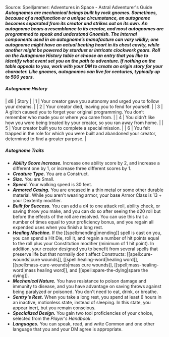 Source: Spelljammer: Adventures in Space - Astral Adventurer's Guide
***Autognomes are mechanical beings built by rock gnomes. Sometimes, because of a malfunction or a unique circumstance, an autognome becomes separated from its creator and strikes out on its own.***
***An autognome bears a resemblance to its creator, and most autognomes are programmed to speak and understand Gnomish. The internal components used in an autognome’s manufacture can vary wildly; one autognome might have an actual beating heart in its chest cavity, while another might be powered by stardust or intricate clockwork gears.***
***Roll on the Autognome History table or choose an entry that you like to identify what event set you on the path to adventure. If nothing on the table appeals to you, work with your DM to create an origin story for your character.***
***Like gnomes, autognomes can live for centuries, typically up to 500 years.***
##### Autognome History
| d8 | Story |
| 1 | Your creator gave you autonomy and urged you to follow your dreams. |
| 2 | Your creator died, leaving you to fend for yourself. |
| 3 | A glitch caused you to forget your original programming. You don’t remember who made you or where you came from. |
| 4 | You didn’t like how you were being treated by your creator, so you ran away from home. |
| 5 | Your creator built you to complete a special mission. |
| 6 | You felt trapped in the role for which you were built and abandoned your creator, determined to find a greater purpose. |
##### Autognome Traits
* ***Ability Score Increase.*** Increase one ability score by 2, and increase a different one by 1, or increase three different scores by 1.
* ***Creature Type.*** You are a Construct.
* ***Size.*** You are Small.
* ***Speed.*** Your walking speed is 30 feet.
* ***Armored Casing.*** You are encased in a thin metal or some other durable material. While you aren't wearing armor, your base Armor Class is 13 + your Dexterity modifier.
* ***Built for Success.*** You can add a d4 to one attack roll, ability check, or saving throw you make, and you can do so after seeing the d20 roll but before the effects of the roll are resolved. You can use this trait a number of times equal to your proficiency bonus, and you regain all expended uses when you finish a long rest.
* ***Healing Machine.*** If the [[spell:mending|mending]] spell is cast on you, you can spend a Hit Die, roll it, and regain a number of hit points equal to the roll plus your Constitution modifier (minimum of 1 hit point). In addition, your creator designed you to benefit from several spells that preserve life but that normally don't affect Constructs: [[spell:cure-wounds|cure wounds]], [[spell:healing-word|healing word]], [[spell:mass-cure-wounds|mass cure wounds]], [[spell:mass-healing-word|mass healing word]], and [[spell:spare-the-dying|spare the dying]].
* ***Mechanical Nature.*** You have resistance to poison damage and immunity to disease, and you have advantage on saving throws against being paralyzed or poisoned. You don't need to eat, drink, or breathe.
* ***Sentry's Rest.*** When you take a long rest, you spend at least 6 hours in an inactive, motionless state, instead of sleeping. In this state, you appear inert, but you remain conscious.
* ***Specialized Design.*** You gain two tool proficiencies of your choice, selected from the *Player's Handbook*.
* ***Languages.*** You can speak, read, and write Common and one other language that you and your DM agree is appropriate.
